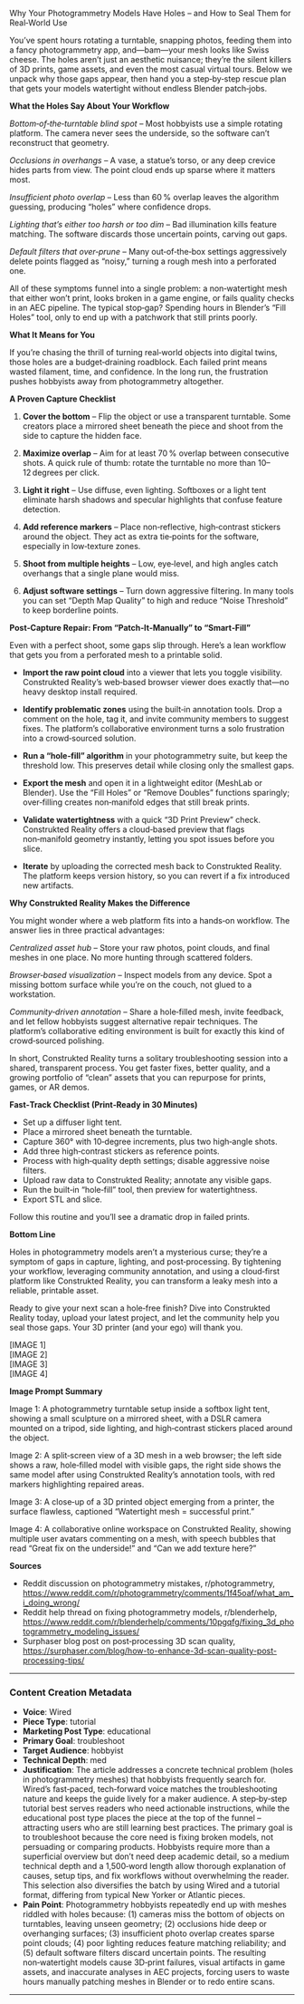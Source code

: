 Why Your Photogrammetry Models Have Holes – and How to Seal Them for Real‑World Use  

You’ve spent hours rotating a turntable, snapping photos, feeding them into a fancy photogrammetry app, and—bam—your mesh looks like Swiss cheese. The holes aren’t just an aesthetic nuisance; they’re the silent killers of 3D prints, game assets, and even the most casual virtual tours. Below we unpack why those gaps appear, then hand you a step‑by‑step rescue plan that gets your models watertight without endless Blender patch‑jobs.  

**What the Holes Say About Your Workflow**  

*Bottom‑of‑the‑turntable blind spot* – Most hobbyists use a simple rotating platform. The camera never sees the underside, so the software can’t reconstruct that geometry.  

*Occlusions in overhangs* – A vase, a statue’s torso, or any deep crevice hides parts from view. The point cloud ends up sparse where it matters most.  

*Insufficient photo overlap* – Less than 60 % overlap leaves the algorithm guessing, producing “holes” where confidence drops.  

*Lighting that’s either too harsh or too dim* – Bad illumination kills feature matching. The software discards those uncertain points, carving out gaps.  

*Default filters that over‑prune* – Many out‑of‑the‑box settings aggressively delete points flagged as “noisy,” turning a rough mesh into a perforated one.  

All of these symptoms funnel into a single problem: a non‑watertight mesh that either won’t print, looks broken in a game engine, or fails quality checks in an AEC pipeline. The typical stop‑gap? Spending hours in Blender’s “Fill Holes” tool, only to end up with a patchwork that still prints poorly.  

**What It Means for You**  

If you’re chasing the thrill of turning real‑world objects into digital twins, those holes are a budget‑draining roadblock. Each failed print means wasted filament, time, and confidence. In the long run, the frustration pushes hobbyists away from photogrammetry altogether.  

**A Proven Capture Checklist**  

1. **Cover the bottom** – Flip the object or use a transparent turntable. Some creators place a mirrored sheet beneath the piece and shoot from the side to capture the hidden face.  

2. **Maximize overlap** – Aim for at least 70 % overlap between consecutive shots. A quick rule of thumb: rotate the turntable no more than 10–12 degrees per click.  

3. **Light it right** – Use diffuse, even lighting. Softboxes or a light tent eliminate harsh shadows and specular highlights that confuse feature detection.  

4. **Add reference markers** – Place non‑reflective, high‑contrast stickers around the object. They act as extra tie‑points for the software, especially in low‑texture zones.  

5. **Shoot from multiple heights** – Low, eye‑level, and high angles catch overhangs that a single plane would miss.  

6. **Adjust software settings** – Turn down aggressive filtering. In many tools you can set “Depth Map Quality” to high and reduce “Noise Threshold” to keep borderline points.  

**Post‑Capture Repair: From “Patch‑It‑Manually” to “Smart‑Fill”**  

Even with a perfect shoot, some gaps slip through. Here’s a lean workflow that gets you from a perforated mesh to a printable solid.  

- **Import the raw point cloud** into a viewer that lets you toggle visibility. Construkted Reality’s web‑based browser viewer does exactly that—no heavy desktop install required.  

- **Identify problematic zones** using the built‑in annotation tools. Drop a comment on the hole, tag it, and invite community members to suggest fixes. The platform’s collaborative environment turns a solo frustration into a crowd‑sourced solution.  

- **Run a “hole‑fill” algorithm** in your photogrammetry suite, but keep the threshold low. This preserves detail while closing only the smallest gaps.  

- **Export the mesh** and open it in a lightweight editor (MeshLab or Blender). Use the “Fill Holes” or “Remove Doubles” functions sparingly; over‑filling creates non‑manifold edges that still break prints.  

- **Validate watertightness** with a quick “3D Print Preview” check. Construkted Reality offers a cloud‑based preview that flags non‑manifold geometry instantly, letting you spot issues before you slice.  

- **Iterate** by uploading the corrected mesh back to Construkted Reality. The platform keeps version history, so you can revert if a fix introduced new artifacts.  

**Why Construkted Reality Makes the Difference**  

You might wonder where a web platform fits into a hands‑on workflow. The answer lies in three practical advantages:  

*Centralized asset hub* – Store your raw photos, point clouds, and final meshes in one place. No more hunting through scattered folders.  

*Browser‑based visualization* – Inspect models from any device. Spot a missing bottom surface while you’re on the couch, not glued to a workstation.  

*Community‑driven annotation* – Share a hole‑filled mesh, invite feedback, and let fellow hobbyists suggest alternative repair techniques. The platform’s collaborative editing environment is built for exactly this kind of crowd‑sourced polishing.  

In short, Construkted Reality turns a solitary troubleshooting session into a shared, transparent process. You get faster fixes, better quality, and a growing portfolio of “clean” assets that you can repurpose for prints, games, or AR demos.  

**Fast‑Track Checklist (Print‑Ready in 30 Minutes)**  

- Set up a diffuser light tent.  
- Place a mirrored sheet beneath the turntable.  
- Capture 360° with 10‑degree increments, plus two high‑angle shots.  
- Add three high‑contrast stickers as reference points.  
- Process with high‑quality depth settings; disable aggressive noise filters.  
- Upload raw data to Construkted Reality; annotate any visible gaps.  
- Run the built‑in “hole‑fill” tool, then preview for watertightness.  
- Export STL and slice.  

Follow this routine and you’ll see a dramatic drop in failed prints.  

**Bottom Line**  

Holes in photogrammetry models aren’t a mysterious curse; they’re a symptom of gaps in capture, lighting, and post‑processing. By tightening your workflow, leveraging community annotation, and using a cloud‑first platform like Construkted Reality, you can transform a leaky mesh into a reliable, printable asset.  

Ready to give your next scan a hole‑free finish? Dive into Construkted Reality today, upload your latest project, and let the community help you seal those gaps. Your 3D printer (and your ego) will thank you.  

[IMAGE 1]  
[IMAGE 2]  
[IMAGE 3]  
[IMAGE 4]  

**Image Prompt Summary**  

Image 1: A photogrammetry turntable setup inside a softbox light tent, showing a small sculpture on a mirrored sheet, with a DSLR camera mounted on a tripod, side lighting, and high‑contrast stickers placed around the object.  

Image 2: A split‑screen view of a 3D mesh in a web browser; the left side shows a raw, hole‑filled model with visible gaps, the right side shows the same model after using Construkted Reality’s annotation tools, with red markers highlighting repaired areas.  

Image 3: A close‑up of a 3D printed object emerging from a printer, the surface flawless, captioned “Watertight mesh = successful print.”  

Image 4: A collaborative online workspace on Construkted Reality, showing multiple user avatars commenting on a mesh, with speech bubbles that read “Great fix on the underside!” and “Can we add texture here?”  

**Sources**  

- Reddit discussion on photogrammetry mistakes, r/photogrammetry, https://www.reddit.com/r/photogrammetry/comments/1f45oaf/what_am_i_doing_wrong/  
- Reddit help thread on fixing photogrammetry models, r/blenderhelp, https://www.reddit.com/r/blenderhelp/comments/10pgqfg/fixing_3d_photogrammetry_modeling_issues/  
- Surphaser blog post on post‑processing 3D scan quality, https://surphaser.com/blog/how-to-enhance-3d-scan-quality-post-processing-tips/   
---
### Content Creation Metadata
- **Voice**: Wired
- **Piece Type**: tutorial
- **Marketing Post Type**: educational
- **Primary Goal**: troubleshoot
- **Target Audience**: hobbyist
- **Technical Depth**: med
- **Justification**: The article addresses a concrete technical problem (holes in photogrammetry meshes) that hobbyists frequently search for. Wired’s fast‑paced, tech‑forward voice matches the troubleshooting nature and keeps the guide lively for a maker audience. A step‑by‑step tutorial best serves readers who need actionable instructions, while the educational post type places the piece at the top of the funnel – attracting users who are still learning best practices. The primary goal is to troubleshoot because the core need is fixing broken models, not persuading or comparing products. Hobbyists require more than a superficial overview but don’t need deep academic detail, so a medium technical depth and a 1,500‑word length allow thorough explanation of causes, setup tips, and fix workflows without overwhelming the reader. This selection also diversifies the batch by using Wired and a tutorial format, differing from typical New Yorker or Atlantic pieces.
- **Pain Point**: Photogrammetry hobbyists repeatedly end up with meshes riddled with holes because: (1) cameras miss the bottom of objects on turntables, leaving unseen geometry; (2) occlusions hide deep or overhanging surfaces; (3) insufficient photo overlap creates sparse point clouds; (4) poor lighting reduces feature matching reliability; and (5) default software filters discard uncertain points. The resulting non‑watertight models cause 3D‑print failures, visual artifacts in game assets, and inaccurate analyses in AEC projects, forcing users to waste hours manually patching meshes in Blender or to redo entire scans.
---
